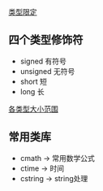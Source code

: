 [类型限定](https://www.notion.so/928241b33f0c4c97a2341f924ca3d030)

## 四个类型修饰符

- signed 有符号
- unsigned 无符号
- short 短
- long 长

[各类型大小范围](https://www.notion.so/72c110bd73b34d63a8239c74afa93276)

## 常用类库

- cmath  → 常用数学公式
- ctime → 时间
- cstring → string处理